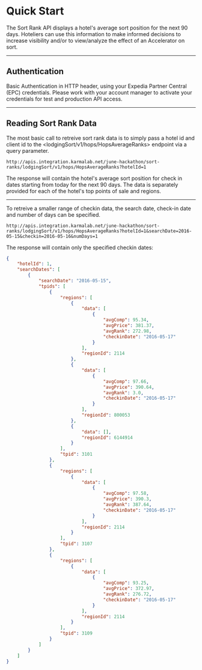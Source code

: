 # Quick Start

The Sort Rank API displays a hotel's average sort position for the next 90 days. Hoteliers can use this information to make informed decisions to increase visibility and/or to view/analyze the effect of an Accelerator on sort.

----

## Authentication

Basic Authentication in HTTP header, using your Expedia Partner Central (EPC) credentials.  Please work with your account manager to activate your credentials for test and production API access.

----

## Reading Sort Rank Data

The most basic call to retreive sort rank data is to simply pass a hotel id and client id to the <lodgingSort/v1/hops/HopsAverageRanks> endpoint via a query parameter.  

```
http://apis.integration.karmalab.net/june-hackathon/sort-ranks/lodgingSort/v1/hops/HopsAverageRanks?hotelId=1
```

The response will contain the hotel's average sort position for check in dates starting from today for the next 90 days.  The data is separately provided for each of the hotel's top points of sale and regions.

----

To retreive a smaller range of checkin data, the search date, check-in date and number of days can be specified.

```
http://apis.integration.karmalab.net/june-hackathon/sort-ranks/lodgingSort/v1/hops/HopsAverageRanks?hotelId=1&searchDate=2016-05-15&checkin=2016-05-16&numDays=1
```

The response will contain only the specified checkin dates: 

```JSON
{
    "hotelId": 1,
    "searchDates": [
        {
            "searchDate": "2016-05-15",
            "tpids": [
                {
                    "regions": [
                        {
                            "data": [
                                {
                                    "avgComp": 95.34,
                                    "avgPrice": 381.37,
                                    "avgRank": 272.98,
                                    "checkinDate": "2016-05-17"
                                }
                            ],
                            "regionId": 2114
                        },
                        {
                            "data": [
                                {
                                    "avgComp": 97.66,
                                    "avgPrice": 390.64,
                                    "avgRank": 3.0,
                                    "checkinDate": "2016-05-17"
                                }
                            ],
                            "regionId": 800053
                        },
                        {
                            "data": [],
                            "regionId": 6144914
                        }
                    ],
                    "tpid": 3101
                },
                {
                    "regions": [
                        {
                            "data": [
                                {
                                    "avgComp": 97.58,
                                    "avgPrice": 390.3,
                                    "avgRank": 387.64,
                                    "checkinDate": "2016-05-17"
                                }
                            ],
                            "regionId": 2114
                        }
                    ],
                    "tpid": 3107
                },
                {
                    "regions": [
                        {
                            "data": [
                                {
                                    "avgComp": 93.25,
                                    "avgPrice": 372.97,
                                    "avgRank": 276.72,
                                    "checkinDate": "2016-05-17"
                                }
                            ],
                            "regionId": 2114
                        }
                    ],
                    "tpid": 3109
                }
            ]
        }
    ]
}
```